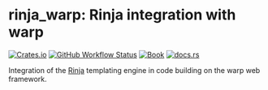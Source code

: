 # rinja_warp: Rinja integration with warp

[![Crates.io](https://img.shields.io/crates/v/rinja_warp?logo=rust&style=flat-square&logoColor=white "Crates.io")](https://crates.io/crates/rinja_warp)
[![GitHub Workflow Status](https://img.shields.io/github/actions/workflow/status/rinja-rs/rinja/rust.yml?branch=master&logo=github&style=flat-square&logoColor=white "GitHub Workflow Status")](https://github.com/rinja-rs/rinja/actions/workflows/rust.yml)
[![Book](https://img.shields.io/readthedocs/rinja?label=book&logo=readthedocs&style=flat-square&logoColor=white "Book")](https://rinja.readthedocs.io/)
[![docs.rs](https://img.shields.io/docsrs/rinja_warp?logo=docsdotrs&style=flat-square&logoColor=white "docs.rs")](https://docs.rs/rinja_warp/)

Integration of the [Rinja](https://github.com/rinja-rs/rinja) templating engine in
code building on the warp web framework.
